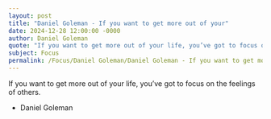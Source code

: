 ```yaml
---
layout: post
title: "Daniel Goleman - If you want to get more out of your"
date: 2024-12-28 12:00:00 -0000
author: Daniel Goleman
quote: "If you want to get more out of your life, you’ve got to focus on the feelings of others."
subject: Focus
permalink: /Focus/Daniel Goleman/Daniel Goleman - If you want to get more out of your
---
```


If you want to get more out of your life, you’ve got to focus on the feelings of others.

- Daniel Goleman

